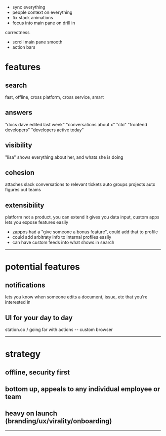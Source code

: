 - sync everything
- people context on everything
- fix stack animations
- focus into main pane on drill in

correctness
- scroll main pane smooth
- action bars

# features

## search
fast, offline, cross platform, cross service, smart

## answers
"docs dave edited last week"
"conversations about x"
"cto"
"frontend developers"
"developers active today"

## visibility
"lisa" shows everything about her, and whats she is doing

## cohesion
attaches slack conversations to relevant tickets
auto groups projects
auto figures out teams

## extensibility
platform not a product, you can extend it
gives you data input, custom apps
lets you expose features easily
  - zappos had a "give someone a bonus feature", could add that to profile
  - could add arbitraty info to internal profiles easily
  - can have custom feeds into what shows in search

---

# potential features

## notifications
lets you know when someone edits a document, issue, etc that you're interested in

## UI for your day to day
station.co / going far with actions -- custom browser

---

# strategy

## offline, security first

## bottom up, appeals to any individual employee or team

## heavy on launch (branding/ux/virality/onboarding)

---
